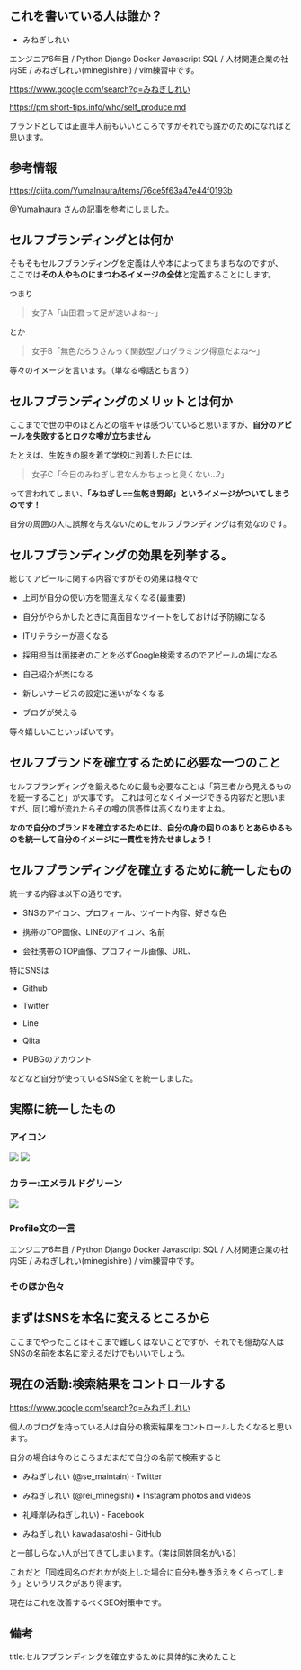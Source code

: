 <!--
title:   セルフブランディングで決めたい3つのこと（具体例あり）
tags:    Python,ブランディング,自己紹介
id:      57e56931482724150695
private: false
-->
## これを書いている人は誰か？

- みねぎしれい

エンジニア6年目 / Python Django Docker Javascript SQL / 人材関連企業の社内SE / みねぎしれい(minegishirei) / vim練習中です。

https://www.google.com/search?q=みねぎしれい

https://pm.short-tips.info/who/self_produce.md

ブランドとしては正直半人前もいいところですがそれでも誰かのためになればと思います。


## 参考情報

https://qiita.com/YumaInaura/items/76ce5f63a47e44f0193b

@YumaInaura さんの記事を参考にしました。


## セルフブランディングとは何か

そもそもセルフブランディングを定義は人や本によってまちまちなのですが、
ここでは**その人やものにまつわるイメージの全体**と定義することにします。

つまり

> 女子A「山田君って足が速いよね～」

とか

> 女子B「無色たろうさんって関数型プログラミング得意だよね～」

等々のイメージを言います。（単なる噂話とも言う）


## セルフブランディングのメリットとは何か

ここまでで世の中のほとんどの陰キャは感づいていると思いますが、**自分のアピールを失敗するとロクな噂が立ちません**

たとえば、生乾きの服を着て学校に到着した日には、

> 女子C「今日のみねぎし君なんかちょっと臭くない...?」

って言われてしまい、**「みねぎし==生乾き野郎」というイメージがついてしまうのです！**

自分の周囲の人に誤解を与えないためにセルフブランディングは有効なのです。


## セルフブランディングの効果を列挙する。

総じてアピールに関する内容ですがその効果は様々で

- 上司が自分の使い方を間違えなくなる(最重要)

- 自分がやらかしたときに真面目なツイートをしておけば予防線になる

- ITリテラシーが高くなる

- 採用担当は面接者のことを必ずGoogle検索するのでアピールの場になる

- 自己紹介が楽になる

- 新しいサービスの設定に迷いがなくなる

- ブログが栄える

等々嬉しいこといっぱいです。


## セルフブランドを確立するために必要な一つのこと

セルフブランディングを鍛えるために最も必要なことは「第三者から見えるものを統一すること」が大事です。
これは何となくイメージできる内容だと思いますが、同じ噂が流れたらその噂の信憑性は高くなりますよね。

**なので自分のブランドを確立するためには、自分の身の回りのありとあらゆるものを統一して自分のイメージに一貫性を持たせましょう！**


## セルフブランディングを確立するために統一したもの

統一する内容は以下の通りです。

- SNSのアイコン、プロフィール、ツイート内容、好きな色

- 携帯のTOP画像、LINEのアイコン、名前

- 会社携帯のTOP画像、プロフィール画像、URL、

特にSNSは

- Github

- Twitter

- Line

- Qiita

- PUBGのアカウント

などなど自分が使っているSNS全てを統一しました。


## 実際に統一したもの

### アイコン


<img src="https://github.com/kawadasatoshi/minegishirei/blob/main/img/beaver.png?raw=true">

<img src="https://github.com/kawadasatoshi/minegishirei/blob/main/img/beaver_picture.png?raw=true">



### カラー:エメラルドグリーン

<img src="https://img07.shop-pro.jp/PA01374/641/product/118087795.jpg?cmsp_timestamp=20170613005309">

### Profile文の一言

エンジニア6年目 / Python Django Docker Javascript SQL / 人材関連企業の社内SE / みねぎしれい(minegishirei) / vim練習中です。

### そのほか色々

## まずはSNSを本名に変えるところから

ここまでやったことはそこまで難しくはないことですが、それでも億劫な人はSNSの名前を本名に変えるだけでもいいでしょう。


## 現在の活動:検索結果をコントロールする

https://www.google.com/search?q=みねぎしれい

個人のブログを持っている人は自分の検索結果をコントロールしたくなると思います。

自分の場合は今のところまだまだで自分の名前で検索すると

- みねぎしれい (@se_maintain) · Twitter

- みねぎしれい (@rei_minegishi) • Instagram photos and videos

- 礼峰岸(みねぎしれい) - Facebook

- みねぎしれい kawadasatoshi - GitHub

と一部しらない人が出てきてしまいます。（実は同姓同名がいる）

これだと「同姓同名のだれかが炎上した場合に自分も巻き添えをくらってしまう」というリスクがあり得ます。

現在はこれを改善するべくSEO対策中です。


## 備考

title:セルフブランディングを確立するために具体的に決めたこと